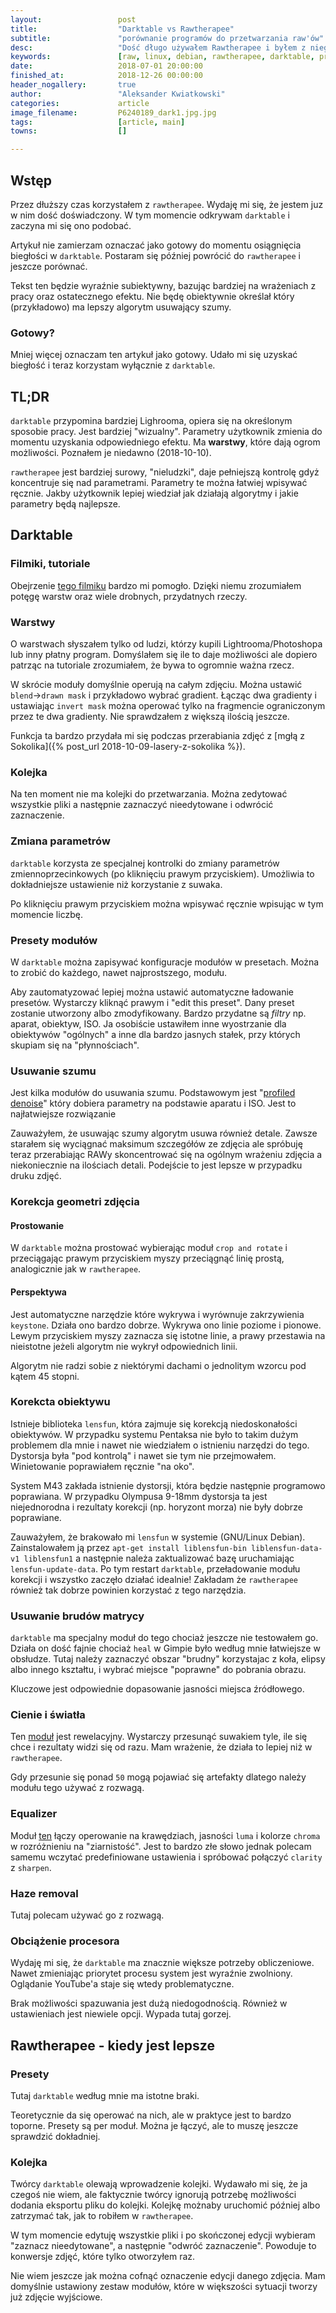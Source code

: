 ```yaml
---
layout:                 post
title:                  "Darktable vs Rawtherapee"
subtitle:               "porównanie programów do przetwarzania raw'ów"
desc:                   "Dość długo używałem Rawtherapee i byłem z niego raczej zadowolony. Z ciakawości postanowiłem spróbować Darktable. Bardzo mi się spodobało i postanowiłem nauczyć się korzystać z niego. W tym momencie wydaje mi się, że lepsze rezultaty mogę osiągać w Darktable. Ten wpis będę aktualizował na bieżąco aż do momentu, kiedy będę mógł powiedzieć że dobrze poznałem oba programy."
keywords:               [raw, linux, debian, rawtherapee, darktable, presety, odszumianie]
date:                   2018-07-01 20:00:00
finished_at:            2018-12-26 00:00:00
header_nogallery:       true
author:                 "Aleksander Kwiatkowski"
categories:             article
image_filename:         P6240189_dark1.jpg.jpg
tags:                   [article, main]
towns:                  []

---
```


[perspective_correction]: https://www.darktable.org/usermanual/en/correction_group.html#perspective_correction
[profiled-denoise]: https://www.darktable.org/usermanual/en/correction_group.html#denoise_profiled
[shadows_and_highlights]: https://www.darktable.org/usermanual/en/modules.html#shadows_and_highlights
[equalizer]: https://www.darktable.org/usermanual/en/correction_group.html#equalizer

## Wstęp

Przez dłuższy czas korzystałem z `rawtherapee`. Wydaję mi się, że jestem juz w nim
dość doświadczony. W tym momencie odkrywam `darktable` i zaczyna mi się ono podobać.

Artykuł nie zamierzam oznaczać jako gotowy do momentu osiągnięcia biegłości w
`darktable`.
Postaram się później powrócić do `rawtherapee` i jeszcze porównać.

Tekst ten będzie wyraźnie subiektywny, bazując bardziej na wrażeniach z pracy
oraz ostatecznego efektu. Nie będę obiektywnie określał który (przykładowo)
ma lepszy algorytm usuwający szumy.

### Gotowy?

Mniej więcej oznaczam ten artykuł jako gotowy. Udało mi się uzyskać
biegłość i teraz korzystam wyłącznie z `darktable`.

## TL;DR

`darktable` przypomina bardziej Lighrooma, opiera się na określonym sposobie
pracy. Jest bardziej "wizualny". Parametry użytkownik zmienia do momentu
uzyskania odpowiedniego efektu. Ma **warstwy**, które dają ogrom możliwości.
Poznałem je niedawno (2018-10-10).

`rawtherapee` jest bardziej surowy, "nieludzki", daje pełniejszą kontrolę
gdyż koncentruje się nad parametrami. Parametry te można łatwiej wpisywać
ręcznie. Jakby użytkownik lepiej wiedział jak działają algorytmy i jakie
parametry będą najlepsze.

## Darktable

### Filmiki, tutoriale

Obejrzenie [tego filmiku](https://www.youtube.com/watch?v=aU8z81INOBU)
bardzo mi pomogło. Dzięki niemu zrozumiałem potęgę warstw oraz wiele
drobnych, przydatnych rzeczy.

### Warstwy

O warstwach słyszałem tylko od ludzi, którzy kupili Lightrooma/Photoshopa lub
inny płatny program. Domyślałem się ile to daje możliwości ale
dopiero patrząc na tutoriale zrozumiałem, że bywa to ogromnie ważna
rzecz.

W skrócie moduły domyślnie operują na całym zdjęciu. Można ustawić
`blend`->`drawn mask` i przykładowo wybrać gradient. Łącząc dwa gradienty
i ustawiając `invert mask` można operować tylko na fragmencie ograniczonym
przez te dwa gradienty. Nie sprawdzałem z większą ilością jeszcze.

Funkcja ta bardzo przydała mi się podczas przerabiania
zdjęć z [mgłą z Sokolika]({% post_url 2018-10-09-lasery-z-sokolika %}).

### Kolejka

Na ten moment nie ma kolejki do przetwarzania. Można zedytować wszystkie pliki
a następnie zaznaczyć nieedytowane i odwrócić zaznaczenie.

### Zmiana parametrów

`darktable` korzysta ze specjalnej kontrolki do zmiany parametrów
zmiennoprzecinkowych (po kliknięciu prawym przyciskiem).
Umożliwia to dokładniejsze ustawienie niż korzystanie z suwaka.

Po kliknięciu prawym przyciskiem można wpisywać ręcznie wpisując w tym
momencie liczbę.

### Presety modułów

W `darktable` można zapisywać konfiguracje modułów w presetach. Można to zrobić
do każdego, nawet najprostszego, modułu.

Aby zautomatyzować lepiej można ustawić automatyczne ładowanie presetów.
Wystarczy kliknąć prawym i "edit this preset". Dany preset zostanie
utworzony albo zmodyfikowany. Bardzo przydatne są *filtry* np. aparat, obiektyw,
ISO. Ja osobiście ustawiłem inne wyostrzanie dla obiektywów "ogólnych"
a inne dla bardzo jasnych stałek, przy których skupiam się na "płynnościach".

### Usuwanie szumu

Jest kilka modułów do usuwania szumu.
Podstawowym jest "[profiled denoise][profiled-denoise]"
który dobiera parametry na podstawie aparatu i ISO.
Jest to najłatwiejsze rozwiązanie

Zauważyłem, że usuwając szumy algorytm usuwa również detale.
Zawsze starałem się wyciągnać maksimum szczegółów ze zdjęcia ale spróbuję teraz
przerabiając RAWy skoncentrować się na ogólnym wrażeniu zdjęcia a niekoniecznie
na ilościach detali. Podejście to jest lepsze w przypadku druku zdjęć.

### Korekcja geometri zdjęcia

#### Prostowanie

W `darktable` można prostować wybierając moduł `crop and rotate` i przeciągając
prawym przyciskiem myszy przeciągnąć linię prostą, analogicznie jak w `rawtherapee`.

#### Perspektywa

Jest automatyczne narzędzie które wykrywa i wyrównuje zakrzywienia `keystone`.
Działa ono bardzo dobrze. Wykrywa ono linie poziome i pionowe. Lewym przyciskiem
myszy zaznacza się istotne linie, a prawy przestawia na nieistotne
jeżeli algorytm nie wykrył odpowiednich linii.

Algorytm nie radzi sobie z niektórymi dachami o jednolitym wzorcu pod kątem 45
stopni.

### Korekcta obiektywu

Istnieje biblioteka `lensfun`, która zajmuje się korekcją niedoskonałości
obiektywów. W przypadku systemu Pentaksa nie było to takim dużym problemem
dla mnie i nawet nie wiedziałem o istnieniu narzędzi do tego.
Dystorsja była "pod kontrolą" i nawet sie tym nie przejmowałem.
Winietowanie poprawiałem ręcznie "na oko".

System M43 zakłada istnienie dystorsji, która będzie następnie programowo poprawiana.
W przypadku Olympusa 9-18mm dystorsja ta jest niejednorodna i rezultaty korekcji
(np. horyzont morza) nie były dobrze poprawiane.

Zauważyłem, że brakowało mi `lensfun` w systemie (GNU/Linux Debian). Zainstalowałem ją
przez `apt-get install liblensfun-bin liblensfun-data-v1 liblensfun1` a następnie
należa zaktualizować bazę uruchamiając `lensfun-update-data`.
Po tym restart `darktable`, przeładowanie
modułu korekcji i wszystko zaczęło działać idealnie! Zakładam że `rawtherapee`
również tak dobrze powinien korzystać z tego narzędzia.

### Usuwanie brudów matrycy

`darktable` ma specjalny moduł do tego chociaż jeszcze nie testowałem go.
Działa on dość fajnie chociaż `heal` w Gimpie było według mnie łatwiejsze
w obsłudze. Tutaj należy zaznaczyć obszar "brudny" korzystajac z koła, elipsy
albo innego kształtu, i wybrać miejsce "poprawne" do pobrania obrazu.

Kluczowe jest odpowiednie dopasowanie jasności miejsca źródłowego.

### Cienie i światła

Ten [moduł][shadows_and_highlights] jest rewelacyjny. Wystarczy przesunąć suwakiem tyle, ile się chce i
rezultaty widzi się od razu. Mam wrażenie, że działa to lepiej niż w `rawtherapee`.

Gdy przesunie się ponad `50` mogą pojawiać się artefakty dlatego należy modułu
tego używać z rozwagą.

### Equalizer

Moduł [ten][equalizer] łączy operowanie na krawędziach, jasności `luma`
i kolorze `chroma` w rozróżnieniu na "ziarnistość". Jest to bardzo złe słowo
jednak polecam samemu wczytać predefiniowane ustawienia i spróbować połączyć
`clarity` z `sharpen`.

### Haze removal

Tutaj polecam używać go z rozwagą.

<!-- TODO sprawdzić zamglone zdjęcia z rawtherapee -->

### Obciążenie procesora

Wydaję mi się, że `darktable` ma znacznie większe potrzeby obliczeniowe.
Nawet zmieniając priorytet procesu system jest wyraźnie zwolniony.
Oglądanie YouTube'a staje się wtedy problematyczne.

Brak możliwości spazuwania jest dużą niedogodnością. Również w ustawieniach
jest niewiele opcji. Wypada tutaj gorzej.

<!-- TODO sprawdzić w ustawieniach -->

## Rawtherapee - kiedy jest lepsze

### Presety

Tutaj `darktable` według mnie ma istotne braki.

Teoretycznie da się operować na nich, ale w praktyce jest to bardzo toporne.
Presety są per moduł. Można je łączyć, ale to muszę jeszcze sprawdzić
dokładniej.

### Kolejka

Twórcy `darktable` olewają wprowadzenie kolejki. Wydawało mi się, że ja czegoś
nie wiem, ale faktycznie twórcy ignorują potrzebę możliwości dodania eksportu
pliku do kolejki. Kolejkę możnaby uruchomić później albo zatrzymać tak,
jak to robiłem w `rawtherapee`.

W tym momencie edytuję wszystkie pliki i po skończonej edycji wybieram
"zaznacz nieedytowane", a następnie "odwróć zaznaczenie". Powoduje to konwersje
zdjęć, które tylko otworzyłem raz.

<!-- TODO -->
Nie wiem jeszcze jak można cofnąć oznaczenie edycji danego zdjęcia.
Mam domyślnie ustawiony zestaw modułów,
które w większości sytuacji tworzy już zdjęcie wyjściowe.

<!-- TODO dodać o Wavelets -->

